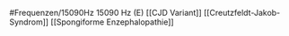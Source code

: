 #Frequenzen/15090Hz
15090 Hz (E)
[[CJD Variant]]
[[Creutzfeldt-Jakob-Syndrom]]
[[Spongiforme Enzephalopathie]]